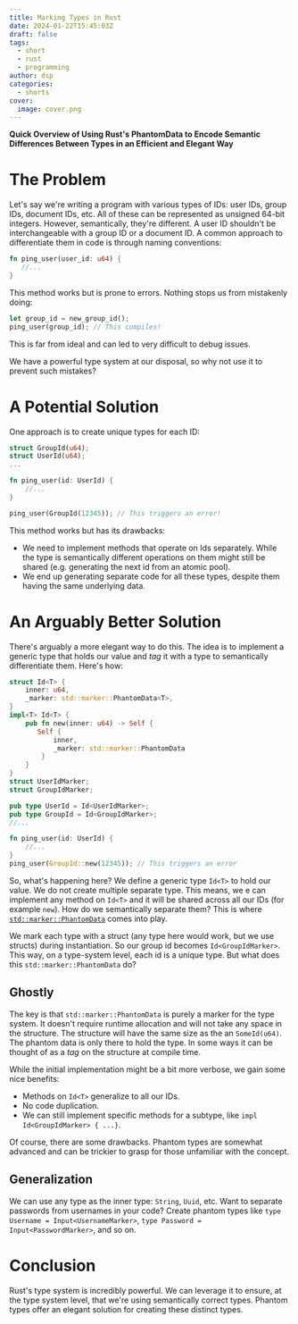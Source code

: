 ```yaml
---
title: Marking Types in Rust
date: 2024-01-22T15:45:03Z
draft: false
tags:
  - short
  - rust
  - programming
author: dsp
categories:
  - shorts
cover:
  image: cover.png
---
```

**Quick Overview of Using Rust's PhantomData to Encode Semantic Differences Between Types in an Efficient and Elegant Way**

# The Problem

Let's say we're writing a program with various types of IDs: user IDs, group IDs, document IDs, etc. All of these can be represented as unsigned 64-bit integers. However, semantically, they're different. A user ID shouldn't be interchangeable with a group ID or a document ID. A common approach to differentiate them in code is through naming conventions:


```rust
fn ping_user(user_id: u64) {
   //...
}
```

This method works but is prone to errors. Nothing stops us from mistakenly doing:

```rust
let group_id = new_group_id(); 
ping_user(group_id); // This compiles!
```

This is far from ideal and can led to very difficult to debug issues.

We have a powerful type system at our disposal, so why not use it to prevent such mistakes?

# A Potential Solution

One approach is to create unique types for each ID:

```rust
struct GroupId(u64);
struct UserId(u64);
...

fn ping_user(id: UserId) {
    //...
}

ping_user(GroupId(12345)); // This triggers an error!
```

This method works but has its drawbacks:

- We need to implement methods that operate on Ids separately.  While the type is semantically different operations on them might still be shared (e.g. generating the next id from an atomic pool).
- We end up generating separate code for all these types, despite them having the same underlying data.

# An Arguably Better Solution

There's arguably a more elegant way to do this. The idea is to implement a generic type that holds our value and _tag_ it with a type to semantically differentiate them. Here's how:

```rust
struct Id<T> {
    inner: u64,
    _marker: std::marker::PhantomData<T>,
}
impl<T> Id<T> {
    pub fn new(inner: u64) -> Self { 
       Self {
           inner, 
           _marker: std::marker::PhantomData
        }
    }
}
struct UserIdMarker;
struct GroupIdMarker;

pub type UserId = Id<UserIdMarker>;
pub type GroupId = Id<GroupIdMarker>;
//...

fn ping_user(id: UserId) {
    //...
}
ping_user(GroupId::new(12345)); // This triggers an error

```

So, what's happening here? We define a generic type `Id<T>` to hold our value. We do not create multiple separate type. This means, we e can implement any method on `Id<T>` and it will be shared across all our IDs (for example `new`). How do we semantically separate them? This is where [`std::marker::PhantomData`](https://doc.rust-lang.org/std/marker/struct.PhantomData.html) comes into play.

We mark each type with a struct (any type here would work, but we use structs) during instantiation. So our group id becomes `Id<GroupIdMarker>`. This way, on a type-system level, each id is a unique type. But what does this `std::marker::PhantomData` do?

## Ghostly

The key is that `std::marker::PhantomData` is purely a marker for the type system. It doesn't require runtime allocation and will not take any space in the structure. The structure will have the same size as the an `SomeId(u64)`. The phantom data is only there to hold the type. In some ways it can be thought of as a _tag_ on the structure at compile time.

While the initial implementation might be a bit more verbose, we gain some nice benefits:

- Methods on `Id<T>` generalize to all our IDs.
- No code duplication.
- We can still implement specific methods for a subtype, like `impl Id<GroupIdMarker> { ...}`.

Of course, there are some drawbacks. Phantom types are somewhat advanced and can be trickier to grasp for those unfamiliar with the concept.

## Generalization

We can use any type as the inner type: `String`, `Uuid`, etc. Want to separate passwords from usernames in your code? Create phantom types like `type Username = Input<UsernameMarker>`, `type Password = Input<PasswordMarker>`, and so on.

# Conclusion

Rust's type system is incredibly powerful. We can leverage it to ensure, at the type system level, that we're using semantically correct types. Phantom types offer an elegant solution for creating these distinct types.
